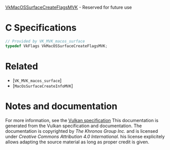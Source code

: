 [VkMacOSSurfaceCreateFlagsMVK](https://www.khronos.org/registry/vulkan/specs/1.3-extensions/man/html/VkMacOSSurfaceCreateFlagsMVK.html) - Reserved for future use

# C Specifications
```c
// Provided by VK_MVK_macos_surface
typedef VkFlags VkMacOSSurfaceCreateFlagsMVK;
```

# Related
- [`VK_MVK_macos_surface`]
- [`MacOsSurfaceCreateInfoMVK`]

# Notes and documentation
For more information, see the [Vulkan specification](https://www.khronos.org/registry/vulkan/specs/1.3-extensions/html/vkspec.html)
This documentation is generated from the Vulkan specification and documentation.
The documentation is copyrighted by *The Khronos Group Inc.* and is licensed under *Creative Commons Attribution 4.0 International*.
his license explicitely allows adapting the source material as long as proper credit is given.
        